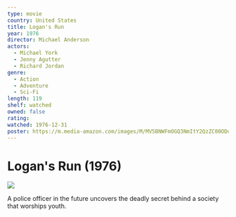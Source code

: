 ```yaml
---
type: movie
country: United States
title: Logan's Run
year: 1976
director: Michael Anderson
actors:
  - Michael York
  - Jenny Agutter
  - Richard Jordan
genre:
  - Action
  - Adventure
  - Sci-Fi
length: 119
shelf: watched
owned: false
rating:
watched: 1976-12-31
poster: https://m.media-amazon.com/images/M/MV5BNWFmOGQ3NmItY2QzZC00ODdlLWE2NjMtM2I5YTdjYjk4YjUwXkEyXkFqcGc@._V1_SX300.jpg
---
```


# Logan's Run (1976)

![](https://m.media-amazon.com/images/M/MV5BNWFmOGQ3NmItY2QzZC00ODdlLWE2NjMtM2I5YTdjYjk4YjUwXkEyXkFqcGc@._V1_SX300.jpg)

A police officer in the future uncovers the deadly secret behind a society that worships youth.